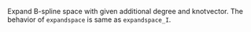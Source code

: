 Expand B-spline space with given additional degree and knotvector. The behavior of `expandspace` is same as `expandspace_I`.

